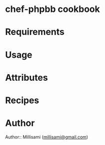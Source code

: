 # chef-phpbb cookbook

# Requirements

# Usage

# Attributes

# Recipes

# Author

Author:: Millisami (<millisami@gmail.com>)
